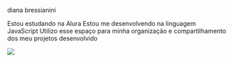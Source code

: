 diana bressianini

Estou estudando na Alura
Estou me desenvolvendo na linguagem JavaScript
Utilizo esse espaço para minha organização e compartilhamento dos meu projetos desenvolvido

![](https://media1.tenor.com/m/a3laqL1ZmIgAAAAC/letter-d-dancing.gif)
